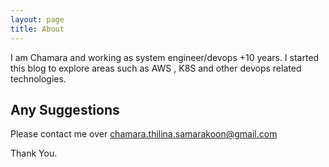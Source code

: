 ```yaml
---
layout: page
title: About
---
```


I am Chamara and working as system engineer/devops +10 years. I started this blog to explore areas such as AWS , K8S and other devops related technologies.


## Any Suggestions

Please contact me over chamara.thilina.samarakoon@gmail.com

Thank You.
